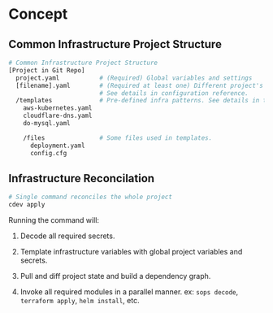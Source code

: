 # Concept

## Common Infrastructure Project Structure

```bash
# Common Infrastructure Project Structure
[Project in Git Repo]
  project.yaml           # (Required) Global variables and settings
  [filename].yaml        # (Required at least one) Different project's objects in yaml format (infrastructure backend etc).
                         # See details in configuration reference.
  /templates             # Pre-defined infra patterns. See details in template configuration reference.
    aws-kubernetes.yaml
    cloudflare-dns.yaml
    do-mysql.yaml

    /files               # Some files used in templates.
      deployment.yaml
      config.cfg
```

## Infrastructure Reconcilation

```bash
# Single command reconciles the whole project
cdev apply
```

Running the command will:

1. Decode all required secrets.

2. Template infrastructure variables with global project variables and secrets.

3. Pull and diff project state and build a dependency graph.

4. Invoke all required modules in a parallel manner.
   ex: `sops decode`, `terraform apply`, `helm install`, etc.
